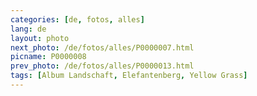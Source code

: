 ```yaml
---
categories: [de, fotos, alles]
lang: de
layout: photo
next_photo: /de/fotos/alles/P0000007.html
picname: P0000008
prev_photo: /de/fotos/alles/P0000013.html
tags: [Album Landschaft, Elefantenberg, Yellow Grass]
---
```

